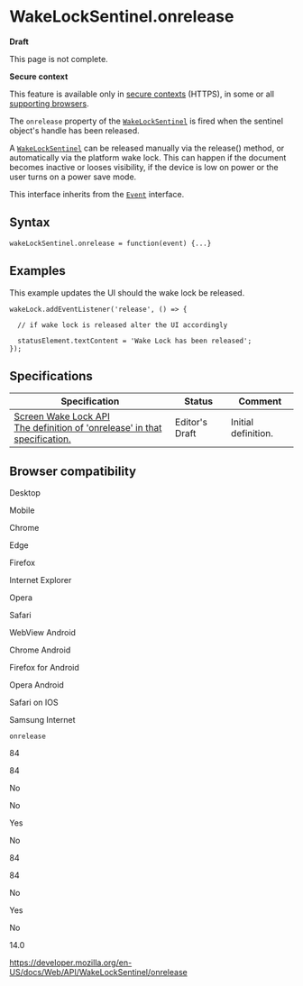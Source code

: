 WakeLockSentinel.onrelease
==========================

**Draft**

This page is not complete.

**Secure context**

This feature is available only in [secure contexts](https://developer.mozilla.org/en-US/docs/Web/Security/Secure_Contexts) (HTTPS), in some or all [supporting browsers](#browser_compatibility).

The `onrelease` property of the [`WakeLockSentinel`](../wakelocksentinel) is fired when the sentinel object's handle has been released.

A [`WakeLockSentinel`](../wakelocksentinel) can be released manually via the release() method, or automatically via the platform wake lock. This can happen if the document becomes inactive or looses visibility, if the device is low on power or the user turns on a power save mode.

This interface inherits from the [`Event`](../event) interface.

Syntax
------

    wakeLockSentinel.onrelease = function(event) {...}

Examples
--------

This example updates the UI should the wake lock be released.

    wakeLock.addEventListener('release', () => {

      // if wake lock is released alter the UI accordingly

      statusElement.textContent = 'Wake Lock has been released';
    });

Specifications
--------------

<table><thead><tr class="header"><th>Specification</th><th>Status</th><th>Comment</th></tr></thead><tbody><tr class="odd"><td><a href="https://w3c.github.io/screen-wake-lock/#the-onrelease-attribute">Screen Wake Lock API<br />
<span class="small">The definition of 'onrelease' in that specification.</span></a></td><td><span class="spec-ed">Editor's Draft</span></td><td>Initial definition.</td></tr></tbody></table>

Browser compatibility
---------------------

Desktop

Mobile

Chrome

Edge

Firefox

Internet Explorer

Opera

Safari

WebView Android

Chrome Android

Firefox for Android

Opera Android

Safari on IOS

Samsung Internet

`onrelease`

84

84

No

No

Yes

No

84

84

No

Yes

No

14.0

<a href="https://developer.mozilla.org/en-US/docs/Web/API/WakeLockSentinel/onrelease" class="_attribution-link">https://developer.mozilla.org/en-US/docs/Web/API/WakeLockSentinel/onrelease</a>
